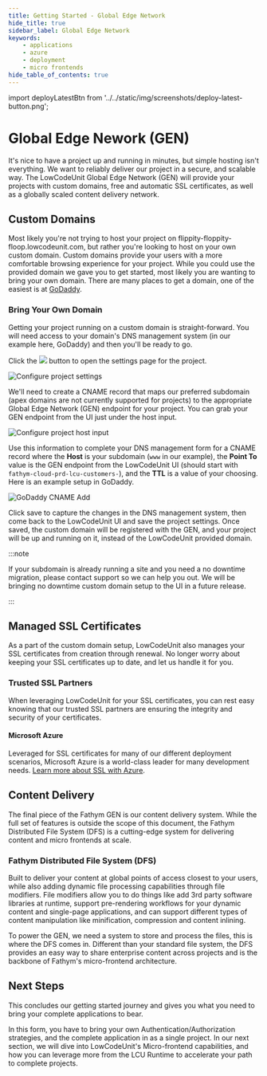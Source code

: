 ```yaml
---
title: Getting Started - Global Edge Network
hide_title: true
sidebar_label: Global Edge Network
keywords:
    - applications
    - azure
    - deployment
    - micro frontends
hide_table_of_contents: true
---
```


import deployLatestBtn from '../../static/img/screenshots/deploy-latest-button.png';

# Global Edge Nework (GEN)

It's nice to have a project up and running in minutes, but simple hosting isn't everything.  We want to reliably deliver our project in a secure, and scalable way.  The LowCodeUnit Global Edge Network (GEN) will provide your projects with custom domains, free and automatic SSL certificates, as well as a globally scaled content delivery network.

## Custom Domains

Most likely you're not trying to host your project on flippity-floppity-floop.lowcodeunit.com, but rather you're looking to host on your own custom domain.  Custom domains provide your users with a more comfortable browsing experience for your project.  While you could use the provided domain we gave you to get started, most likely you are wanting to bring your own domain.  There are many places to get a domain, one of the easiest is at [GoDaddy](https://www.godaddy.com).

### Bring Your Own Domain

Getting your project running on a custom domain is straight-forward.  You will need access to your domain's DNS management system (in our example here, GoDaddy) and then you'll be ready to go.

Click the <img src={deployLatestBtn} class="text-image" /> button to open the settings page for the project.

![Configure project settings](/img/screenshots/configure-project-settings.png)

We'll need to create a CNAME record that maps our preferred subdomain (apex domains are not currently supported for projects) to the appropriate Global Edge Network (GEN) endpoint for your project.  You can grab your GEN endpoint from the UI just under the host input.

![Configure project host input](/img/screenshots/configure-project-host-input.png)

Use this information to complete your DNS management form for a CNAME record where the **Host** is your subdomain (`www` in our example), the **Point To** value is the GEN endpoint from the LowCodeUnit UI (should start with `fathym-cloud-prd-lcu-customers-`), and the **TTL** is a value of your choosing.  Here is an example setup in GoDaddy.

![GoDaddy CNAME Add](/img/screenshots/godaddy-cname-add.png)

Click save to capture the changes in the DNS management system, then come back to the LowCodeUnit UI and save the project settings.  Once saved, the custom domain will be registered with the GEN, and your project will be up and running on it, instead of the LowCodeUnit provided domain.

:::note

If your subdomain is already running a site and you need a no downtime migration, please contact support so we can help you out.  We will be bringing no downtime custom domain setup to the UI in a future release.  

:::

<!-- ### Purchase Domains

Purchase domains with GoDaddy

### Managed Domains 

Connect with our provided DNS servers, and let fathym's DNS VirtDev control your DNS in a streamlined fashion-->

## Managed SSL Certificates

As a part of the custom domain setup, LowCodeUnit also manages your SSL certificates from creation through renewal.  No longer worry about keeping your SSL certificates up to date, and let us handle it for you.

### Trusted SSL Partners

When leveraging LowCodeUnit for your SSL certificates, you can rest easy knowing that our trusted SSL partners are ensuring the integrity and security of your certificates.

#### Microsoft Azure

Leveraged for SSL certificates for many of our different deployment scenarios, Microsoft Azure is a world-class leader for many development needs.  [Learn more about SSL with Azure](https://docs.microsoft.com/en-us/azure/app-service/configure-ssl-certificate).

<!-- #### Let's Encrypt -->

## Content Delivery

The final piece of the Fathym GEN is our content delivery system.  While the full set of features is outside the scope of this document, the Fathym Distributed File System (DFS) is a cutting-edge system for delivering content and micro frontends at scale.  

### Fathym Distributed File System (DFS)

Built to deliver your content at global points of access closest to your users, while also adding dynamic file processing capabilities through file modifiers.  File modifiers allow you to do things like add 3rd party software libraries at runtime, support pre-rendering workflows for your dynamic content and single-page applications, and can support different types of content manipulation like minification, compression and content inlining.

To power the GEN, we need a system to store and process the files, this is where the DFS comes in.  Different than your standard file system, the DFS provides an easy way to share enterprise content across projects and is the backbone of Fathym's micro-frontend architecture.

## Next Steps

This concludes our getting started journey and gives you what you need to bring your complete applications to bear.  

In this form, you have to bring your own Authentication/Authorization strategies, and the complete application in as a single project.  In our next section, we will dive into LowCodeUnit's Micro-frontend capabilities, and how you can leverage more from the LCU Runtime to accelerate your path to complete projects.
